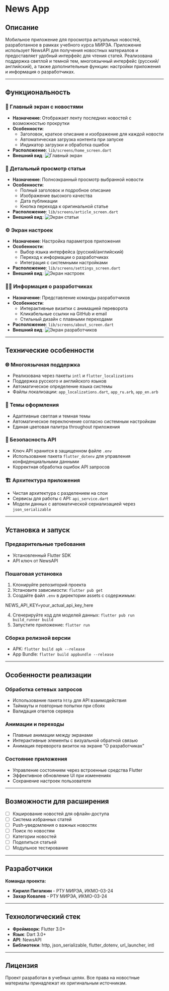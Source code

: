# News App

## Описание
Мобильное приложение для просмотра актуальных новостей, разработанное в рамках учебного курса МИРЭА. Приложение использует NewsAPI для получения новостных материалов и предоставляет удобный интерфейс для чтения статей. Реализована поддержка светлой и темной тем, многоязычный интерфейс (русский/английский), а также дополнительные функции: настройки приложения и информация о разработчиках.

---

## Функциональность

### 📰 Главный экран с новостями
- **Назначение**: Отображает ленту последних новостей с возможностью прокрутки
- **Особенности**: 
  - Заголовок, краткое описание и изображение для каждой новости
  - Автоматическая загрузка контента при запуске
  - Индикатор загрузки и обработка ошибок
- **Расположение**: `lib/screens/home_screen.dart`
- **Внешний вид**:
  ![Главный экран](assets/images/home_screen.png)

### 📖 Детальный просмотр статьи
- **Назначение**: Полноэкранный просмотр выбранной новости
- **Особенности**:
  - Полный заголовок и подробное описание
  - Изображение высокого качества
  - Дата публикации
  - Кнопка перехода к оригинальной статье
- **Расположение**: `lib/screens/article_screen.dart`
- **Внешний вид**:
  ![Экран статьи](assets/images/atricle_screen.png)

### ⚙️ Экран настроек
- **Назначение**: Настройка параметров приложения
- **Особенности**:
  - Выбор языка интерфейса (русский/английский)
  - Переход к информации о разработчиках
  - Интеграция с системными настройками
- **Расположение**: `lib/screens/settings_screen.dart`
- **Внешний вид**:
  ![Экран настроек](assets/images/settings_screen.png)

### 👨‍💻 Информация о разработчиках
- **Назначение**: Представление команды разработчиков
- **Особенности**:
  - Интерактивные визитки с анимацией переворота
  - Кликабельные ссылки на GitHub и email
  - Стильный дизайн с плавными переходами
- **Расположение**: `lib/screens/about_screen.dart`
- **Внешний вид**:
  ![Экран разработчиков](assets/images/about_screen.png)

---

## Технические особенности

### 🌐 Многоязычная поддержка
- Реализована через пакеты `intl` и `flutter_localizations`
- Поддержка русского и английского языков
- Автоматическое определение языка системы
- Файлы локализации: `app_localizations.dart`, `app_ru.arb`, `app_en.arb`

### 🎨 Темы оформления
- Адаптивные светлая и темная темы
- Автоматическое переключение согласно системным настройкам
- Единая цветовая палитра throughout приложения

### 🔐 Безопасность API
- Ключ API хранится в защищенном файле `.env`
- Использование пакета `flutter_dotenv` для управления конфиденциальными данными
- Корректная обработка ошибок API запросов

### 🏗️ Архитектура приложения
- Чистая архитектура с разделением на слои
- Сервисы для работы с API: `api_service.dart`
- Модели данных с автоматической сериализацией через `json_serializable`

---

## Установка и запуск

### Предварительные требования
- Установленный Flutter SDK
- API ключ от NewsAPI

### Пошаговая установка
1. Клонируйте репозиторий проекта
2. Установите зависимости: `flutter pub get`
3. Создайте файл `.env` в директории assets с содержимым:

NEWS_API_KEY=your_actual_api_key_here

4. Сгенерируйте код для моделей данных: `flutter pub run build_runner build`
5. Запустите приложение: `flutter run`

### Сборка релизной версии
- APK: `flutter build apk --release`
- App Bundle: `flutter build appbundle --release`

---

## Особенности реализации

### Обработка сетевых запросов
- Использование пакета `http` для API взаимодействия
- Таймауты и повторные попытки при сбоях
- Валидация ответов сервера

### Анимации и переходы
- Плавные анимации между экранами
- Интерактивные элементы с визуальной обратной связью
- Анимация переворота визиток на экране "О разработчиках"

### Состояние приложения
- Управление состоянием через встроенные средства Flutter
- Эффективное обновление UI при изменениях
- Сохранение настроек пользователя

---

## Возможности для расширения

- [ ] Кэширование новостей для офлайн-доступа
- [ ] Система избранных статей
- [ ] Push-уведомления о важных новостях
- [ ] Поиск по новостям
- [ ] Категории новостей
- [ ] Поделиться статьей
- [ ] Модульное тестирование

---

## Разработчики

**Команда проекта:**
- **Кирилл Пигалкин** - РТУ МИРЭА, ИКМО-03-24
- **Захар Ковалев** - РТУ МИРЭА, ИКМО-03-24

---

## Технологический стек

- **Фреймворк**: Flutter 3.0+
- **Язык**: Dart 3.0+
- **API**: NewsAPI
- **Библиотеки**: http, json_serializable, flutter_dotenv, url_launcher, intl

---

## Лицензия

Проект разработан в учебных целях. Все права на новостные материалы принадлежат их оригинальным источникам.



